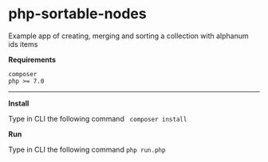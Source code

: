 # php-sortable-nodes

Example app of creating, merging and sorting a collection with alphanum ids items

**Requirements**

````
composer
php >= 7.0
````

---
**Install**

Type in CLI the following command `` composer install``

**Run**

Type in CLI the following command ``php run.php``
